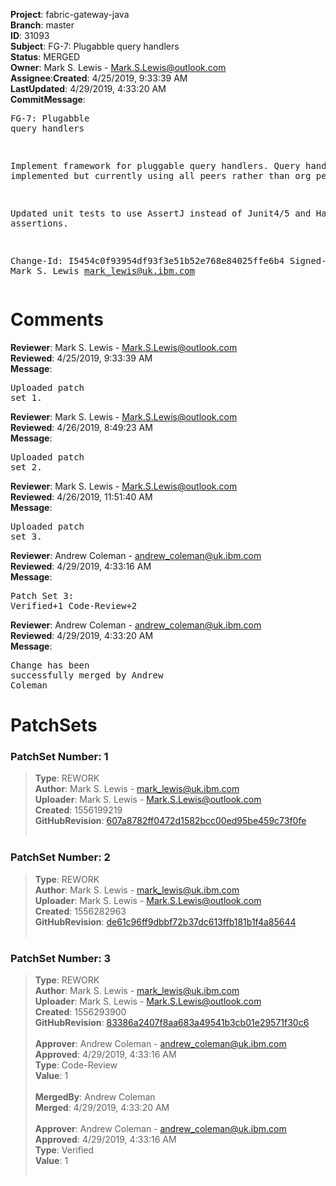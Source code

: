 <strong>Project</strong>: fabric-gateway-java</br><strong>Branch</strong>: master<br><strong>ID</strong>: 31093<br><strong>Subject</strong>: FG-7: Plugabble query handlers<br><strong>Status</strong>: MERGED<br><strong>Owner</strong>: Mark S. Lewis - Mark.S.Lewis@outlook.com<br><strong>Assignee</strong>:<strong>Created</strong>: 4/25/2019, 9:33:39 AM<br><strong>LastUpdated</strong>: 4/29/2019, 4:33:20 AM<br><strong>CommitMessage</strong>:<br><pre>FG-7: Plugabble query handlers

Implement framework for pluggable query handlers. Query handlers
implemented but currently using all peers rather than org peers.

Updated unit tests to use AssertJ instead of Junit4/5 and Hamcrest
assertions.

Change-Id: I5454c0f93954df93f3e51b52e768e84025ffe6b4
Signed-off-by: Mark S. Lewis <mark_lewis@uk.ibm.com>
</pre><h1>Comments</h1><strong>Reviewer</strong>: Mark S. Lewis - Mark.S.Lewis@outlook.com<br><strong>Reviewed</strong>: 4/25/2019, 9:33:39 AM<br><strong>Message</strong>: <pre>Uploaded patch set 1.</pre><strong>Reviewer</strong>: Mark S. Lewis - Mark.S.Lewis@outlook.com<br><strong>Reviewed</strong>: 4/26/2019, 8:49:23 AM<br><strong>Message</strong>: <pre>Uploaded patch set 2.</pre><strong>Reviewer</strong>: Mark S. Lewis - Mark.S.Lewis@outlook.com<br><strong>Reviewed</strong>: 4/26/2019, 11:51:40 AM<br><strong>Message</strong>: <pre>Uploaded patch set 3.</pre><strong>Reviewer</strong>: Andrew Coleman - andrew_coleman@uk.ibm.com<br><strong>Reviewed</strong>: 4/29/2019, 4:33:16 AM<br><strong>Message</strong>: <pre>Patch Set 3: Verified+1 Code-Review+2</pre><strong>Reviewer</strong>: Andrew Coleman - andrew_coleman@uk.ibm.com<br><strong>Reviewed</strong>: 4/29/2019, 4:33:20 AM<br><strong>Message</strong>: <pre>Change has been successfully merged by Andrew Coleman</pre><h1>PatchSets</h1><h3>PatchSet Number: 1</h3><blockquote><strong>Type</strong>: REWORK<br><strong>Author</strong>: Mark S. Lewis - mark_lewis@uk.ibm.com<br><strong>Uploader</strong>: Mark S. Lewis - Mark.S.Lewis@outlook.com<br><strong>Created</strong>: 1556199219<br><strong>GitHubRevision</strong>: [607a8782ff0472d1582bcc00ed95be459c73f0fe](https://github.com/hyperledger/fabric-gateway-java/commit/607a8782ff0472d1582bcc00ed95be459c73f0fe)<br><br></blockquote><h3>PatchSet Number: 2</h3><blockquote><strong>Type</strong>: REWORK<br><strong>Author</strong>: Mark S. Lewis - mark_lewis@uk.ibm.com<br><strong>Uploader</strong>: Mark S. Lewis - Mark.S.Lewis@outlook.com<br><strong>Created</strong>: 1556282963<br><strong>GitHubRevision</strong>: [de61c96ff9dbbf72b37dc613ffb181b1f4a85644](https://github.com/hyperledger/fabric-gateway-java/commit/de61c96ff9dbbf72b37dc613ffb181b1f4a85644)<br><br></blockquote><h3>PatchSet Number: 3</h3><blockquote><strong>Type</strong>: REWORK<br><strong>Author</strong>: Mark S. Lewis - mark_lewis@uk.ibm.com<br><strong>Uploader</strong>: Mark S. Lewis - Mark.S.Lewis@outlook.com<br><strong>Created</strong>: 1556293900<br><strong>GitHubRevision</strong>: [83386a2407f8aa683a49541b3cb01e29571f30c6](https://github.com/hyperledger/fabric-gateway-java/commit/83386a2407f8aa683a49541b3cb01e29571f30c6)<br><br><strong>Approver</strong>: Andrew Coleman - andrew_coleman@uk.ibm.com<br><strong>Approved</strong>: 4/29/2019, 4:33:16 AM<br><strong>Type</strong>: Code-Review<br><strong>Value</strong>: 1<br><br><strong>MergedBy</strong>: Andrew Coleman<br><strong>Merged</strong>: 4/29/2019, 4:33:20 AM<br><br><strong>Approver</strong>: Andrew Coleman - andrew_coleman@uk.ibm.com<br><strong>Approved</strong>: 4/29/2019, 4:33:16 AM<br><strong>Type</strong>: Verified<br><strong>Value</strong>: 1<br><br></blockquote>
